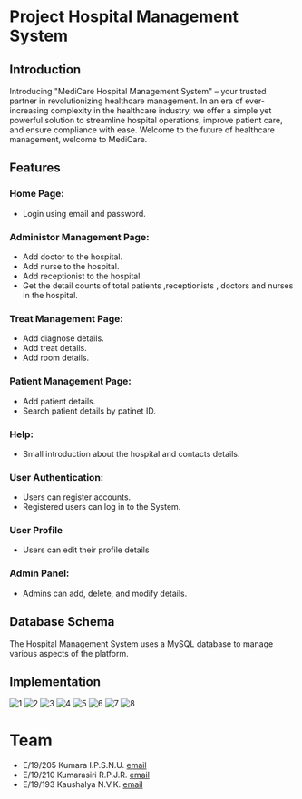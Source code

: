 # Project Hospital Management System

## Introduction

Introducing "MediCare Hospital Management System" – your trusted partner in revolutionizing healthcare management. In an era of ever-increasing complexity in the healthcare industry, we offer a simple yet powerful solution to streamline hospital operations, improve patient care, and ensure compliance with ease. Welcome to the future of healthcare management, welcome to MediCare.

## Features

### Home Page:
- Login using email and password.

### Administor Management Page:

- Add doctor to the hospital.
- Add nurse to the hospital.
- Add receptionist to the hospital.
- Get the detail counts of total patients ,receptionists , doctors and nurses in the hospital.

### Treat Management Page:

- Add diagnose details.
- Add treat details.
- Add room details.

### Patient Management Page:

- Add patient details.
- Search patient details by patinet ID.

### Help:

- Small introduction about the hospital and contacts details.

### User Authentication:

- Users can register accounts.
- Registered users can log in to the System.

### User Profile

- Users can edit their profile details

### Admin Panel:

- Admins can add, delete, and modify  details.

## Database Schema

The Hospital Management System uses a MySQL database to manage various aspects of the platform.

## Implementation
![1](https://github.com/Kaushalya193/226-Database-project-Hospital-Management-System/assets/115540141/bda5c496-626f-4b19-a20c-451549698c29)
![2](https://github.com/Kaushalya193/226-Database-project-Hospital-Management-System/assets/115540141/471e3048-083c-4a4e-a0e5-e8a9d9c5f8aa)
![3](https://github.com/Kaushalya193/226-Database-project-Hospital-Management-System/assets/115540141/7b9f2e04-22f9-4437-b608-3e7605bc4637)
![4](https://github.com/Kaushalya193/226-Database-project-Hospital-Management-System/assets/115540141/f5a3c3ed-a552-437f-aff7-c92279555379)
![5](https://github.com/Kaushalya193/226-Database-project-Hospital-Management-System/assets/115540141/2e491b5e-3f38-4e36-8fd5-9ed0e10ec1d1)
![6](https://github.com/Kaushalya193/226-Database-project-Hospital-Management-System/assets/115540141/3b330861-40ff-40e3-84c8-fc8ff944ccb4)
![7](https://github.com/Kaushalya193/226-Database-project-Hospital-Management-System/assets/115540141/1644d75c-dc1b-44ff-b32b-3b4382924411)
![8](https://github.com/Kaushalya193/226-Database-project-Hospital-Management-System/assets/115540141/386ca83e-b43a-459c-9c67-def85134fc08)

# Team

- E/19/205 Kumara I.P.S.N.U. [email](#e19205@eng.pdn.ac.lk)
- E/19/210 Kumarasiri R.P.J.R. [email](#e19210@eng.pdn.ac.lk)
- E/19/193 Kaushalya N.V.K. [email](#e19193@eng.pdn.ac.lk)

